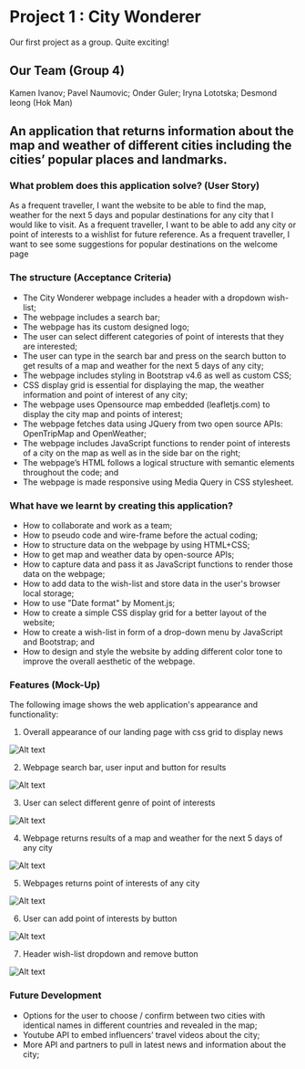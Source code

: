 # Project 1 : City Wonderer

Our first project as a group. Quite exciting!

## Our Team (Group 4)

Kamen Ivanov;
Pavel Naumovic;
Onder Guler;
Iryna Lototska;
Desmond Ieong (Hok Man)

## An application that returns information about the map and weather of different cities including the cities’ popular places and landmarks.

### What problem does this application solve? (User Story)

As a frequent traveller, I want the website to be able to find the map, weather for the next 5 days and popular destinations for any city that I would like to visit.
As a frequent traveller, I want to be able to add any city or point of interests to a wishlist for future reference.
As a frequent traveller, I want to see some suggestions for popular destinations on the welcome page

### The structure (Acceptance Criteria)

- The City Wonderer webpage includes a header with a dropdown wish-list;
- The webpage includes a search bar;
- The webpage has its custom designed logo;
- The user can select different categories of point of interests that they are interested;
- The user can type in the search bar and press on the search button to get results of a map and weather for the next 5 days of any city;
- The webpage includes styling in Bootstrap v4.6 as well as custom CSS;
- CSS display grid is essential for displaying the map, the weather information and point of interest of any city;
- The webpage uses Opensource map embedded (leafletjs.com) to display the city map and points of interest;
- The webpage fetches data using JQuery from two open source APIs: OpenTripMap and OpenWeather;
- The webpage includes JavaScript functions to render point of interests of a city on the map as well as in the side bar on the right;
- The webpage’s HTML follows a logical structure with semantic elements throughout the code; and
- The webpage is made responsive using Media Query in CSS stylesheet.

### What have we learnt by creating this application?

- How to collaborate and work as a team;
- How to pseudo code and wire-frame before the actual coding;
- How to structure data on the webpage by using HTML+CSS;
- How to get map and weather data by open-source APIs;
- How to capture data and pass it as JavaScript functions to render those data on the webpage;
- How to add data to the wish-list and store data in the user's browser local storage;
- How to use "Date format" by Moment.js;
- How to create a simple CSS display grid for a better layout of the website;
- How to create a wish-list in form of a drop-down menu by JavaScript and Bootstrap; and
- How to design and style the website by adding different color tone to improve the overall aesthetic of the webpage.

### Features (Mock-Up)

The following image shows the web application's appearance and functionality:

1. Overall appearance of our landing page with css grid to display news

![Alt text](assets/images/dumpscreen%20-%20welcome%20page.jpg)

2. Webpage search bar, user input and button for results

![Alt text](assets/images/dumpscreen%20-%20search%20bar.jpg)

3. User can select different genre of point of interests

![Alt text](assets/images/dumpscreen%20-%20poi%20genre.jpg)

4. Webpage returns results of a map and weather for the next 5 days of any city

![Alt text](assets/images/dumpscreen%20-%20results%20map%20weather.jpg)

5. Webpages returns point of interests of any city

![Alt text](assets/images/dumpscreen%20-%20poi%20side%20bar.jpg)

6. User can add point of interests by button

![Alt text](assets/images/dumpscreen%20-%20add%20to%20wishlist.jpg)

7. Header wish-list dropdown and remove button

![Alt text](assets/images/dumpscreen%20-%20dropdown%20wishlist.jpg)

### Future Development

- Options for the user to choose / confirm between two cities with identical names in different countries and revealed in the map;
- Youtube API to embed influencers’ travel videos about the city;
- More API and partners to pull in latest news and information about the city;

